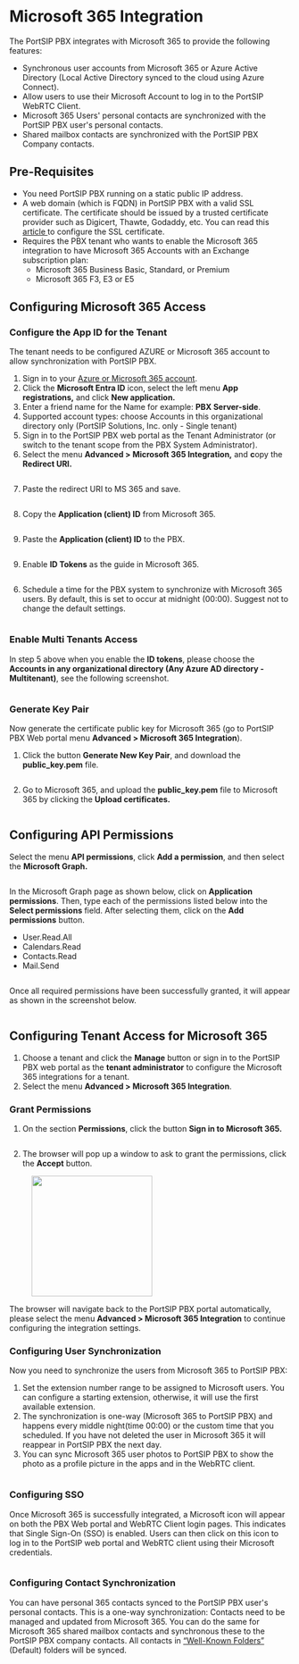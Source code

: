# Microsoft 365 Integration

The PortSIP PBX integrates with Microsoft 365 to provide the following features:

* Synchronous user accounts from Microsoft 365 or Azure Active Directory (Local Active Directory synced to the cloud using Azure Connect).
* Allow users to use their Microsoft Account to log in to the PortSIP WebRTC Client.
* Microsoft 365 Users' personal contacts are synchronized with the PortSIP PBX user's personal contacts.
* Shared mailbox contacts are synchronized with the PortSIP PBX Company contacts.

## Pre-Requisites <a href="#prerequisites" id="prerequisites"></a>

* You need PortSIP PBX running on a static public IP address.
* A web domain (which is FQDN) in PortSIP PBX with a valid SSL certificate. The certificate should be issued by a trusted certificate provider such as Digicert, Thawte, Godaddy, etc. You can read this [article ](certificates-for-tls-https-webrtc/)to configure the SSL certificate.
* Requires the PBX tenant who wants to enable the Microsoft 365 integration to have Microsoft 365 Accounts with an Exchange subscription plan:
  * Microsoft 365 Business Basic, Standard, or Premium
  * Microsoft 365 F3, E3 or E5

## Configuring Microsoft 365 Access <a href="#h.vxxjg34xby16" id="h.vxxjg34xby16"></a>

### Configure the App ID for the Tenant

The tenant needs to be configured AZURE or Microsoft 365 account to allow synchronization with PortSIP PBX.&#x20;

1. Sign in to your [Azure or Microsoft 365 account](https://portal.azure.com/).
2. Click the **Microsoft Entra ID** icon, select the left menu **App registrations,** and click **New application.**
3. Enter a friend name for the Name for example: **PBX Server-side**.
4. Supported account types: choose Accounts in this organizational directory only (PortSIP Solutions, Inc. only - Single tenant)
5. Sign in to the PortSIP PBX web portal as the Tenant Administrator (or switch to the tenant scope from the PBX System Administrator).
6. Select the menu **Advanced > Microsoft 365 Integration,** and **c**opy the **Redirect URI.**

<figure><img src="../.gitbook/assets/ms365-pbx-uri.png" alt=""><figcaption></figcaption></figure>

7. Paste the redirect URI to MS 365 and save.

<figure><img src="../.gitbook/assets/ms365-pbx-uri-1.png" alt=""><figcaption></figcaption></figure>

8. Copy the **Application (client) ID** from Microsoft 365.

<figure><img src="../.gitbook/assets/ms365-pbx-client-id.png" alt=""><figcaption></figcaption></figure>

9. Paste the **Application (client) ID** to the PBX.

<figure><img src="../.gitbook/assets/ms365-pbx-client-id-1.png" alt=""><figcaption></figcaption></figure>

9. Enable **ID Tokens** as the guide in Microsoft 365.

<figure><img src="../.gitbook/assets/portsip_ms365_appid.png" alt=""><figcaption></figcaption></figure>

6. Schedule a time for the PBX system to synchronize with Microsoft 365 users. By default, this is set to occur at midnight (00:00). Suggest not to change the default settings.

<figure><img src="../.gitbook/assets/portsip_ms365_sync_time.png" alt=""><figcaption></figcaption></figure>

### Enable Multi Tenants Access

In step 5 above when you enable the **ID tokens**, please choose the **Accounts in any organizational directory (Any Azure AD directory - Multitenant)**, see the following screenshot.

<figure><img src="../.gitbook/assets/ms365_multi_tenant.png" alt=""><figcaption></figcaption></figure>

### Generate Key Pair

Now generate the certificate public key for Microsoft 365 (go to PortSIP PBX Web portal menu  **Advanced > Microsoft 365 Integration**).

1. Click the button **Generate New Key Pair**, and download the **public\_key.pem** file.

<figure><img src="../.gitbook/assets/ms365_key_pair.png" alt=""><figcaption></figcaption></figure>

2. Go to Microsoft 365, and upload the **public\_key.pem** file to Microsoft 365 by clicking the **Upload certificates.**

<figure><img src="../.gitbook/assets/portsip_ms365_2.png" alt=""><figcaption></figcaption></figure>

## Configuring API Permissions <a href="#h.vxxjg34xby16" id="h.vxxjg34xby16"></a>

Select the menu **API permissions**, click **Add a permission**, and then select the **Microsoft Graph.**

<figure><img src="../.gitbook/assets/portsip_ms365_permissions-1.png" alt=""><figcaption></figcaption></figure>

In the Microsoft Graph page as shown below, click on **Application permissions**. Then, type each of the permissions listed below into the **Select permissions** field. After selecting them, click on the **Add permissions** button.

* User.Read.All
* Calendars.Read
* Contacts.Read
* Mail.Send

<figure><img src="../.gitbook/assets/portsip_ms365_permissions-3.png" alt=""><figcaption></figcaption></figure>

Once all required permissions have been successfully granted, it will appear as shown in the screenshot below.

<figure><img src="../.gitbook/assets/portsip_ms365_permissions-4.png" alt=""><figcaption></figcaption></figure>



## Configuring Tenant Access for Microsoft 365 <a href="#h.vxxjg34xby16" id="h.vxxjg34xby16"></a>

1. Choose a tenant and click the **Manage** button or sign in to the PortSIP PBX web portal as the **tenant administrator** to configure the Microsoft 365 integrations for a tenant.
2. Select the menu **Advanced > Microsoft 365 Integration**.

### Grant Permissions

1. On the section **Permissions**, click the button **Sign in to Microsoft 365.**

<figure><img src="../.gitbook/assets/portsip_ms365_sign_in.png" alt=""><figcaption></figcaption></figure>

2. The browser will pop up a window to ask to grant the permissions, click the **Accept** button.

<figure><img src="../.gitbook/assets/portsip_ms365_3.png" alt="" width="216"><figcaption></figcaption></figure>

The browser will navigate back to the PortSIP PBX portal automatically, please select the menu  **Advanced > Microsoft 365 Integration** to continue configuring the integration settings.

### Configuring User Synchronization <a href="#h.qstanjnw2wlt" id="h.qstanjnw2wlt"></a>

Now you need to synchronize the users from Microsoft 365 to PortSIP PBX:

1. Set the extension number range to be assigned to Microsoft users. You can configure a starting extension, otherwise, it will use the first available extension.
2. The synchronization is one-way (Microsoft 365 to PortSIP PBX) and happens every middle night(time 00:00) or the custom time that you scheduled. If you have not deleted the user in Microsoft 365 it will reappear in PortSIP PBX the next day.
3. You can sync Microsoft 365 user photos to PortSIP PBX to show the photo as a profile picture in the apps and in the WebRTC client.

<figure><img src="../.gitbook/assets/portsip_ms365_5.png" alt=""><figcaption></figcaption></figure>

### Configuring SSO <a href="#h.nldqa5h65d0n" id="h.nldqa5h65d0n"></a>

Once Microsoft 365 is successfully integrated, a Microsoft icon will appear on both the PBX Web portal and WebRTC Client login pages. This indicates that Single Sign-On (SSO) is enabled. Users can then click on this icon to log in to the PortSIP web portal and WebRTC client using their Microsoft credentials.

<figure><img src="../.gitbook/assets/portsip_ms365_sso.png" alt=""><figcaption></figcaption></figure>

### Configuring Contact Synchronization <a href="#h.pwuvv0v8qcyq" id="h.pwuvv0v8qcyq"></a>

You can have personal 365 contacts synced to the PortSIP PBX user's personal contacts. This is a one-way synchronization: Contacts need to be managed and updated from Microsoft 365. You can do the same for Microsoft 365 shared mailbox contacts and synchronous these to the PortSIP PBX company contacts. All contacts in [“Well-Known Folders”](https://learn.microsoft.com/en-us/dotnet/api/microsoft.exchange.webservices.data.wellknownfoldername?view=exchange-ews-api) (Default) folders will be synced.

<figure><img src="../.gitbook/assets/portsip_ms365_6.png" alt=""><figcaption></figcaption></figure>


